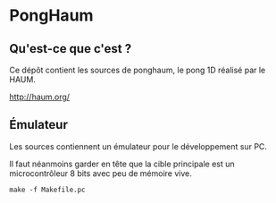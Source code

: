 # PongHaum

## Qu'est-ce que c'est ?

Ce dépôt contient les sources de ponghaum, le pong 1D réalisé par le HAUM.

http://haum.org/

## Émulateur

Les sources contiennent un émulateur pour le développement sur PC.

Il faut néanmoins garder en tête que la cible principale est un microcontrôleur 8 bits avec peu de mémoire vive.

```
make -f Makefile.pc
```
